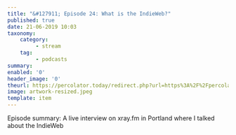 ```yaml
---
title: "&#127911; Episode 24: What is the IndieWeb?"
published: true
date: 21-06-2019 10:03
taxonomy:
    category:
         - stream
    tag:
         - podcasts
summary:
enabled: '0'
header_image: '0'
theurl: https://percolator.today/redirect.php?url=https%3A%2F%2Fpercolator.today%2Fmedia%2FEpisode_24.mp3
image: artwork-resized.jpeg
template: item
---
```

 
Episode summary: A live interview on xray.fm in Portland where I talked about the IndieWeb
